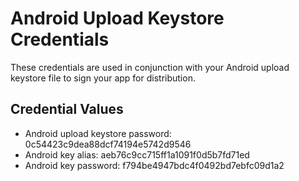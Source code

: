 # Android Upload Keystore Credentials

These credentials are used in conjunction with your Android upload keystore file to sign your app for distribution.

## Credential Values

- Android upload keystore password: 0c54423c9dea88dcf74194e5742d9546
- Android key alias: aeb76c9cc715ff1a1091f0d5b7fd71ed
- Android key password: f794be4947bdc4f0492bd7ebfc09d1a2
      